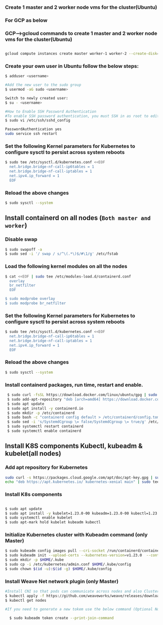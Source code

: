 ### Create 1 master and 2 worker node vms for the cluster(Ubuntu)
### For GCP as below
### GCP-->gcloud commands to create 1 master and 2 worker node vms for the cluster(Ubuntu)
```bash

gcloud compute instances create master worker-1 worker-2 --create-disk=auto-delete=yes,boot=yes,image=projects/ubuntu-os-cloud/global/images/ubuntu-2004-focal-v20230302 --zone us-central1-a --machine-type=e2-medium
```

### Create your own user in Ubuntu follow the below steps:
```bash
$ adduser <username>

#Add the new user to the sudo group 
$ usermod -aG sudo <username>

Switch to newly created user:
$ su - <username>

#How to Enable SSH Password Authentication
#To enable SSH password authentication, you must SSH in as root to edit this file:
$ sudo vi /etc/ssh/sshd_config

PasswordAuthentication yes
sudo service ssh restart
```
### Set the following Kernel parameters for Kubernetes to configure sysctl to persist across system reboots
  ```bash
  $ sudo tee /etc/sysctl.d/kubernetes.conf <<EOF
    net.bridge.bridge-nf-call-ip6tables = 1
    net.bridge.bridge-nf-call-iptables = 1
    net.ipv4.ip_forward = 1
    EOF 
  ```
### Reload the above changes
  ```bash
  $ sudo sysctl --system
  ```
## Install containerd on all nodes (`Both master and worker`)
### Disable swap
  ```bash
  $ sudo swapoff -a
  $ sudo sed -i '/ swap / s/^\(.*\)$/#\1/g' /etc/fstab
  ```
### Load the following kernel modules on all the nodes
  ```bash 
  $ cat <<EOF | sudo tee /etc/modules-load.d/containerd.conf
    overlay
    br_netfilter
    EOF

  $ sudo modprobe overlay
  $ sudo modprobe br_netfilter
  ```

### Set the following Kernel parameters for Kubernetes to configure sysctl to persist across system reboots
  ```bash
  $ sudo tee /etc/sysctl.d/kubernetes.conf <<EOF
    net.bridge.bridge-nf-call-ip6tables = 1
    net.bridge.bridge-nf-call-iptables = 1
    net.ipv4.ip_forward = 1
    EOF
  ```

 ### Reload the above changes
   ```bash
   $ sudo sysctl --system
   ```
 ### Install containerd packages, run time, restart and enable.
   ```bash
    $ sudo curl -fsSL https://download.docker.com/linux/ubuntu/gpg | sudo apt-key add -
    $ sudo add-apt-repository "deb [arch=amd64] https://download.docker.com/linux/ubuntu $(lsb_release -cs) stable"
    $ sudo apt update
    $ sudo apt install -y containerd.io
    $ sudo mkdir -p /etc/containerd
    $ sudo bash -c "containerd config default > /etc/containerd/config.toml"
    $ sudo sed -i 's/SystemdCgroup \= false/SystemdCgroup \= true/g' /etc/containerd/config.toml
    $ sudo systemctl restart containerd
    $ sudo systemctl enable containerd 
   ```
## Install K8S components Kubectl, kubeadm & kubelet(all nodes)
 ### Add apt repository for Kubernetes
 ```bash
 sudo curl -s https://packages.cloud.google.com/apt/doc/apt-key.gpg | sudo apt-key add -
 echo "deb https://apt.kubernetes.io/ kubernetes-xenial main" | sudo tee /etc/apt/sources.list.d/kubernetes.list
 ```
 ### Install K8s components
 ```bash
 
 $ sudo apt update
 $ sudo apt install -y kubelet=1.23.0-00 kubeadm=1.23.0-00 kubectl=1.23.0-00
 $ sudo systemctl enable kubelet
 $ sudo apt-mark hold kubelet kubeadm kubectl
 
 ```
### Initialize Kubernetes cluster with Kubeadm command (only Master)
 ```bash
 $ sudo kubeadm config images pull --cri-socket /run/containerd/containerd.sock --kubernetes-version v1.23.0
 $ sudo kubeadm init --upload-certs --kubernetes-version=v1.23.0  --control-plane-endpoint=$(hostname) --ignore-preflight-errors=all  --cri-socket /run/containerd/containerd.sock
 $ sudo mkdir -p $HOME/.kube
 $ sudo cp -i /etc/kubernetes/admin.conf $HOME/.kube/config
 $ sudo chown $(id -u):$(id -g) $HOME/.kube/config
 ```
### Install Weave Net network plugin (only Master)
```bash
#Install CNI so that pods can communicate across nodes and also Cluster DNS to start functioning. Apply weave CNI (Container Network Interface) on the master node
$ kubectl apply -f https://github.com/weaveworks/weave/releases/download/v2.8.1/weave-daemonset-k8s.yaml
$ kubectl get nodes

#If you need to generate a new tokem use the below command (Optional Not required , if you have the above token generated)

  $ sudo kubeadm token create --print-join-command

